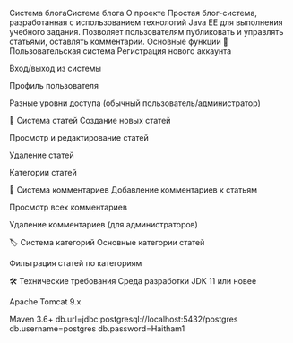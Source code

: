 Система блогаСистема блога
О проекте
Простая блог-система, разработанная с использованием технологий Java EE для выполнения учебного задания. Позволяет пользователям публиковать и управлять статьями, оставлять комментарии.
Основные функции
👥 Пользовательская система
Регистрация нового аккаунта

Вход/выход из системы

Профиль пользователя

Разные уровни доступа (обычный пользователь/администратор)

📝 Система статей
Создание новых статей

Просмотр и редактирование статей

Удаление статей

Категории статей

💬 Система комментариев
Добавление комментариев к статьям

Просмотр всех комментариев

Удаление комментариев (для администраторов)

🏷 Система категорий
Основные категории статей

Фильтрация статей по категориям

🛠 Технические требования
Среда разработки
JDK 11 или новее

Apache Tomcat 9.x

Maven 3.6+
db.url=jdbc:postgresql://localhost:5432/postgres
db.username=postgres
db.password=Haitham1